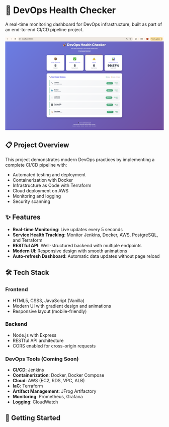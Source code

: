 # 🚀 DevOps Health Checker

A real-time monitoring dashboard for DevOps infrastructure, built as part of an end-to-end CI/CD pipeline project.

![Dashboard](screenshots/dashboard-screenshot.png)

## 📋 Project Overview

This project demonstrates modern DevOps practices by implementing a complete CI/CD pipeline with:
- Automated testing and deployment
- Containerization with Docker
- Infrastructure as Code with Terraform
- Cloud deployment on AWS
- Monitoring and logging
- Security scanning

## ✨ Features

- **Real-time Monitoring**: Live updates every 5 seconds
- **Service Health Tracking**: Monitor Jenkins, Docker, AWS, PostgreSQL, and Terraform
- **RESTful API**: Well-structured backend with multiple endpoints
- **Modern UI**: Responsive design with smooth animations
- **Auto-refresh Dashboard**: Automatic data updates without page reload

## 🛠️ Tech Stack

### Frontend
- HTML5, CSS3, JavaScript (Vanilla)
- Modern UI with gradient design and animations
- Responsive layout (mobile-friendly)

### Backend
- Node.js with Express
- RESTful API architecture
- CORS enabled for cross-origin requests

### DevOps Tools (Coming Soon)
- **CI/CD**: Jenkins
- **Containerization**: Docker, Docker Compose
- **Cloud**: AWS (EC2, RDS, VPC, ALB)
- **IaC**: Terraform
- **Artifact Management**: JFrog Artifactory
- **Monitoring**: Prometheus, Grafana
- **Logging**: CloudWatch

## 🚀 Getting Started


